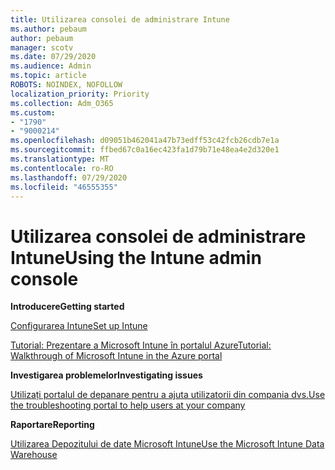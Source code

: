 ```yaml
---
title: Utilizarea consolei de administrare Intune
ms.author: pebaum
author: pebaum
manager: scotv
ms.date: 07/29/2020
ms.audience: Admin
ms.topic: article
ROBOTS: NOINDEX, NOFOLLOW
localization_priority: Priority
ms.collection: Adm_O365
ms.custom:
- "1790"
- "9000214"
ms.openlocfilehash: d09051b462041a47b73edff53c42fcb26cdb7e1a
ms.sourcegitcommit: ffbed67c0a16ec423fa1d79b71e48ea4e2d320e1
ms.translationtype: MT
ms.contentlocale: ro-RO
ms.lasthandoff: 07/29/2020
ms.locfileid: "46555355"
---
```

# <a name="using-the-intune-admin-console"></a><span data-ttu-id="a853c-102">Utilizarea consolei de administrare Intune</span><span class="sxs-lookup"><span data-stu-id="a853c-102">Using the Intune admin console</span></span>

<span data-ttu-id="a853c-103">**Introducere**</span><span class="sxs-lookup"><span data-stu-id="a853c-103">**Getting started**</span></span>

[<span data-ttu-id="a853c-104">Configurarea Intune</span><span class="sxs-lookup"><span data-stu-id="a853c-104">Set up Intune</span></span>](https://docs.microsoft.com/intune/setup-steps)

[<span data-ttu-id="a853c-105">Tutorial: Prezentare a Microsoft Intune în portalul Azure</span><span class="sxs-lookup"><span data-stu-id="a853c-105">Tutorial: Walkthrough of Microsoft Intune in the Azure portal</span></span>](https://docs.microsoft.com/intune/tutorial-walkthrough-intune-portal)

<span data-ttu-id="a853c-106">**Investigarea problemelor**</span><span class="sxs-lookup"><span data-stu-id="a853c-106">**Investigating issues**</span></span>

[<span data-ttu-id="a853c-107">Utilizați portalul de depanare pentru a ajuta utilizatorii din compania dvs.</span><span class="sxs-lookup"><span data-stu-id="a853c-107">Use the troubleshooting portal to help users at your company</span></span>](https://docs.microsoft.com/intune/help-desk-operators)

<span data-ttu-id="a853c-108">**Raportare**</span><span class="sxs-lookup"><span data-stu-id="a853c-108">**Reporting**</span></span>

[<span data-ttu-id="a853c-109">Utilizarea Depozitului de date Microsoft Intune</span><span class="sxs-lookup"><span data-stu-id="a853c-109">Use the Microsoft Intune Data Warehouse</span></span>](https://docs.microsoft.com/intune/reports-nav-create-intune-reports)